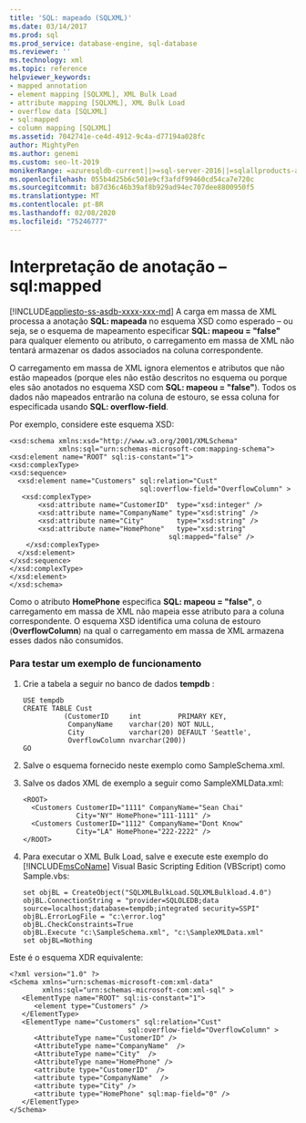 ```yaml
---
title: 'SQL: mapeado (SQLXML)'
ms.date: 03/14/2017
ms.prod: sql
ms.prod_service: database-engine, sql-database
ms.reviewer: ''
ms.technology: xml
ms.topic: reference
helpviewer_keywords:
- mapped annotation
- element mapping [SQLXML], XML Bulk Load
- attribute mapping [SQLXML], XML Bulk Load
- overflow data [SQLXML]
- sql:mapped
- column mapping [SQLXML]
ms.assetid: 7042741e-ce4d-4912-9c4a-d77194a028fc
author: MightyPen
ms.author: genemi
ms.custom: seo-lt-2019
monikerRange: =azuresqldb-current||>=sql-server-2016||=sqlallproducts-allversions||>=sql-server-linux-2017||=azuresqldb-mi-current
ms.openlocfilehash: 055b4d25b6c501e9cf3afdf99460cd54ca7e720c
ms.sourcegitcommit: b87d36c46b39af8b929ad94ec707dee8800950f5
ms.translationtype: MT
ms.contentlocale: pt-BR
ms.lasthandoff: 02/08/2020
ms.locfileid: "75246777"
---
```

# <a name="annotation-interpretation---sqlmapped"></a>Interpretação de anotação – sql:mapped
[!INCLUDE[appliesto-ss-asdb-xxxx-xxx-md](../../../includes/appliesto-ss-asdb-xxxx-xxx-md.md)]
  A carga em massa de XML processa a anotação **SQL: mapeada** no esquema XSD como esperado – ou seja, se o esquema de mapeamento especificar **SQL: mapeou = "false"** para qualquer elemento ou atributo, o carregamento em massa de XML não tentará armazenar os dados associados na coluna correspondente.  
  
 O carregamento em massa de XML ignora elementos e atributos que não estão mapeados (porque eles não estão descritos no esquema ou porque eles são anotados no esquema XSD com **SQL: mapeou = "false"**). Todos os dados não mapeados entrarão na coluna de estouro, se essa coluna for especificada usando **SQL: overflow-field**.  
  
 Por exemplo, considere este esquema XSD:  
  
```  
<xsd:schema xmlns:xsd="http://www.w3.org/2001/XMLSchema"  
            xmlns:sql="urn:schemas-microsoft-com:mapping-schema">  
<xsd:element name="ROOT" sql:is-constant="1">  
<xsd:complexType>  
<xsd:sequence>  
  <xsd:element name="Customers" sql:relation="Cust"  
                                sql:overflow-field="OverflowColumn" >  
   <xsd:complexType>  
       <xsd:attribute name="CustomerID"  type="xsd:integer" />  
       <xsd:attribute name="CompanyName" type="xsd:string" />  
       <xsd:attribute name="City"        type="xsd:string" />  
       <xsd:attribute name="HomePhone"   type="xsd:string"   
                                       sql:mapped="false" />  
    </xsd:complexType>  
  </xsd:element>  
</xsd:sequence>  
</xsd:complexType>  
</xsd:element>  
</xsd:schema>  
```  
  
 Como o atributo **HomePhone** especifica **SQL: mapeou = "false"**, o carregamento em massa de XML não mapeia esse atributo para a coluna correspondente. O esquema XSD identifica uma coluna de estouro (**OverflowColumn**) na qual o carregamento em massa de XML armazena esses dados não consumidos.  
  
### <a name="to-test-a-working-sample"></a>Para testar um exemplo de funcionamento  
  
1.  Crie a tabela a seguir no banco de dados **tempdb** :  
  
    ```  
    USE tempdb  
    CREATE TABLE Cust  
              (CustomerID     int         PRIMARY KEY,  
               CompanyName    varchar(20) NOT NULL,  
               City           varchar(20) DEFAULT 'Seattle',  
               OverflowColumn nvarchar(200))  
    GO  
    ```  
  
2.  Salve o esquema fornecido neste exemplo como SampleSchema.xml.  
  
3.  Salve os dados XML de exemplo a seguir como SampleXMLData.xml:  
  
    ```  
    <ROOT>  
      <Customers CustomerID="1111" CompanyName="Sean Chai"   
                 City="NY" HomePhone="111-1111" />  
      <Customers CustomerID="1112" CompanyName="Dont Know"   
                 City="LA" HomePhone="222-2222" />  
    </ROOT>  
    ```  
  
4.  Para executar o XML Bulk Load, salve e execute este exemplo do [!INCLUDE[msCoName](../../../includes/msconame-md.md)] Visual Basic Scripting Edition (VBScript) como Sample.vbs:  

    ```  
    set objBL = CreateObject("SQLXMLBulkLoad.SQLXMLBulkload.4.0")  
    objBL.ConnectionString = "provider=SQLOLEDB;data source=localhost;database=tempdb;integrated security=SSPI"  
    objBL.ErrorLogFile = "c:\error.log"  
    objBL.CheckConstraints=True  
    objBL.Execute "c:\SampleSchema.xml", "c:\SampleXMLData.xml"  
    set objBL=Nothing  
    ```  
  
 Este é o esquema XDR equivalente:  
  
```  
<?xml version="1.0" ?>  
<Schema xmlns="urn:schemas-microsoft-com:xml-data"   
        xmlns:sql="urn:schemas-microsoft-com:xml-sql" >   
   <ElementType name="ROOT" sql:is-constant="1">  
      <element type="Customers" />  
   </ElementType>  
   <ElementType name="Customers" sql:relation="Cust"  
                             sql:overflow-field="OverflowColumn" >  
      <AttributeType name="CustomerID" />  
      <AttributeType name="CompanyName"  />  
      <AttributeType name="City"  />  
      <AttributeType name="HomePhone" />  
      <attribute type="CustomerID"  />  
      <attribute type="CompanyName"  />  
      <attribute type="City" />  
      <attribute type="HomePhone" sql:map-field="0" />  
   </ElementType>  
</Schema>  
```  
  
  
